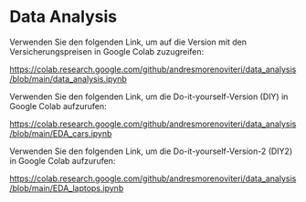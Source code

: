 # Data Analysis

Verwenden Sie den folgenden Link, um auf die Version mit den Versicherungspreisen in Google Colab zuzugreifen:

https://colab.research.google.com/github/andresmorenoviteri/data_analysis/blob/main/data_analysis.ipynb


Verwenden Sie den folgenden Link, um die Do-it-yourself-Version (DIY) in Google Colab aufzurufen:

https://colab.research.google.com/github/andresmorenoviteri/data_analysis/blob/main/EDA_cars.ipynb


Verwenden Sie den folgenden Link, um die Do-it-yourself-Version-2 (DIY2) in Google Colab aufzurufen:

https://colab.research.google.com/github/andresmorenoviteri/data_analysis/blob/main/EDA_laptops.ipynb
